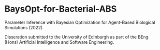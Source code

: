 # BaysOpt-for-Bacterial-ABS
Parameter Inference with Bayesian Optimization for Agent-Based Biological Simulations (2022).

Disseration submitted to the University of Edinburgh as part of the BEng (Hons) Artificial Intelligence and Software Engineering.
